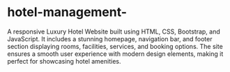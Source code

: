 # hotel-management-
A responsive Luxury Hotel Website built using HTML, CSS, Bootstrap, and JavaScript. It includes a stunning homepage, navigation bar, and footer section displaying rooms, facilities, services, and booking options. The site ensures a smooth user experience with modern design elements, making it perfect for showcasing hotel amenities.
